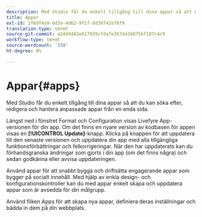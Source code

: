 ```yaml
---
description: Med Studio får du enkelt tillgång till dina appar så att du kan söka efter, redigera och hantera anpassade appar från en enda sida.
title: Appar
exl-id: 1f6df4a9-6d2e-4d62-9f1f-8d38f42e78f9
translation-type: tm+mt
source-git-commit: a2449482e617939cfda7e367da34875bf187c4c9
workflow-type: tm+mt
source-wordcount: '159'
ht-degree: 0%

---
```


# Appar{#apps}

Med Studio får du enkelt tillgång till dina appar så att du kan söka efter, redigera och hantera anpassade appar från en enda sida.

Längst ned i fönstret Format och Configuration visas Livefyre App-versionen för din app. Om det finns en nyare version av kodbasen för appen visas en **[!UICONTROL Update]**-knapp. Klicka på knappen för att uppdatera till den senaste versionen och uppdatera din app med alla tillgängliga funktionsförbättringar och felkorrigeringar. När den har uppdaterats kan du förhandsgranska ändringar som gjorts i din app (om det finns några) och sedan godkänna eller avvisa uppdateringen.

Använd appar för att snabbt bygga och driftsätta engagerande appar som bygger på socialt innehåll. Med hjälp av enkla design- och konfigurationskontroller kan du med appar enkelt skapa och uppdatera appar som är avsedda för din målgrupp.

Använd fliken Apps för att skapa nya appar, definiera deras inställningar och bädda in dem på din webbplats.
